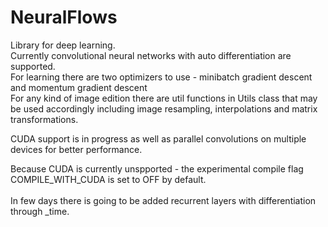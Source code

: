 # NeuralFlows
Library for deep learning. 
<br>
Currently convolutional neural networks with auto differentiation are supported.
<br>
For learning there are two optimizers to use - minibatch gradient descent and momentum gradient descent<br>
For any kind of image edition there are util functions in Utils class that may be used accordingly including image resampling, interpolations and matrix transformations.
<br>

CUDA support is in progress as well as parallel convolutions on multiple devices for better performance.
<br>

Because CUDA is currently unspported - the experimental compile flag COMPILE_WITH_CUDA is set to OFF by default.
<br>
<br>
In few days there is going to be added recurrent layers with differentiation through _time.

